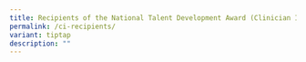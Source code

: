 ```yaml
---
title: Recipients of the National Talent Development Award (Clinician Innovators)
permalink: /ci-recipients/
variant: tiptap
description: ""
---
```

